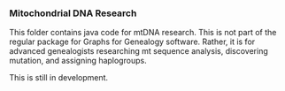 <h3>Mitochondrial DNA Research</h3>

This folder contains java code for mtDNA research. This is not part of the regular package for Graphs for Genealogy software. Rather, it is for advanced genealogists researching mt sequence analysis, discovering mutation, and assigning haplogroups. 

This is still in development.
